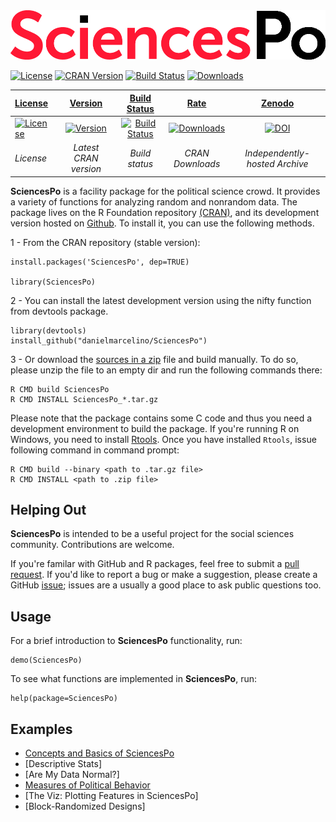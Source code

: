 <img src="/inst/doc/SciencesPo_logo.png" alt="SciencesPo" />

[![License](http://img.shields.io/badge/license-GPL%20%28%3E=%202%29-brightgreen.svg?style=flat)](http://www.gnu.org/licenses/gpl-2.0.html)
[![CRAN Version](http://www.r-pkg.org/badges/version/SciencesPo)](http://cran.r-project.org/package=SciencesPo)
[![Build Status](https://travis-ci.org/danielmarcelino/SciencesPo.svg)](https://travis-ci.org/danielmarcelino/SciencesPo)
[![Downloads](http://cranlogs.r-pkg.org/badges/SciencesPo)](http://cran.rstudio.com/package=SciencesPo)



| [License](http://www.gnu.org/licenses/gpl-2.0.html) | [Version](http://www.r-pkg.org/badges/version/SciencesPo) | [Build Status](https://travis-ci.org) | [Rate](http://cran.rstudio.com/package=SciencesPo) | [Zenodo](https://zenodo.org/) |
| :---- | :----: | :----: | :----: | :----: | 
[![License](http://img.shields.io/badge/license-GPL%20%28%3E=%202%29-brightgreen.svg?style=flat)](http://www.gnu.org/licenses/gpl-2.0.html)  | [![Version](http://www.r-pkg.org/badges/version/SciencesPo)](http://cran.r-project.org/package=SciencesPo) | [![Build Status](https://travis-ci.org/danielmarcelino/SciencesPo.svg)](https://travis-ci.org/danielmarcelino/SciencesPo) |  [![Downloads](http://cranlogs.r-pkg.org/badges/SciencesPo)](http://cran.rstudio.com/package=SciencesPo) |  [![DOI](https://zenodo.org/badge/doi/10.5281/zenodo.28053.svg)](http://dx.doi.org/10.5281/zenodo.28053) | 
| *License* | *Latest CRAN version* | *Build status*  | *CRAN Downloads* | *Independently-hosted Archive* |


**SciencesPo** is a facility package for the political science crowd. It provides a variety of functions for analyzing random and nonrandom data. The package lives on the R Foundation repository [(CRAN)](https://cran.rstudio.com/web/packages/SciencesPo/index.html), and its development version hosted on [Github](http://github.com/danielmarcelino/SciencesPo). To install it, you can use the following methods.

1 - From the CRAN repository (stable version):

  ```
  install.packages('SciencesPo', dep=TRUE)

  library(SciencesPo)
  ```

2 -  You can install the latest development version using the nifty function from devtools package.


  ```
  library(devtools)
  install_github("danielmarcelino/SciencesPo")
  ```
  
3 - Or download the [sources in a zip](https://github.com/danielmarcelino/SciencesPo/zipball/master) file and build manually. To do so, please unzip the file to an empty dir and run the following commands there:


```
R CMD build SciencesPo
R CMD INSTALL SciencesPo_*.tar.gz
```

Please note that the package contains some C code and thus you need a development environment to build the package. If you're running R on Windows, you need to install [Rtools](http://cran.stat.ucla.edu/bin/windows/Rtools/ ). Once you have installed `Rtools`, issue following command in command prompt:

```
R CMD build --binary <path to .tar.gz file>
R CMD INSTALL <path to .zip file>
```

## Helping Out
**SciencesPo** is intended to be a useful project for the social sciences community. Contributions are welcome.

If you're familar with GitHub and R packages, feel free to submit a [pull request](https://github.com/danielmarcelino/SciencesPo/pulls). If you'd like to report a bug or make a suggestion, please create a GitHub [issue](https://github.com/danielmarcelino/SciencesPo/issues); issues are a usually a good place to ask public questions too.

## Usage

For a brief introduction to **SciencesPo** functionality, run:

```
demo(SciencesPo)
```


To see what functions are implemented in **SciencesPo**, run:

```
help(package=SciencesPo)
```

## Examples
* [Concepts and Basics of SciencesPo](http://cran.r-project.org/web/packages/SciencesPo/vignettes/SciencesPo.html)
* [Descriptive Stats]
* [Are My Data Normal?]
* [Measures of Political Behavior](http://cran.r-project.org/web/packages/SciencesPo/vignettes/Indices.html)
* [The Viz: Plotting Features in SciencesPo]
* [Block-Randomized Designs]
